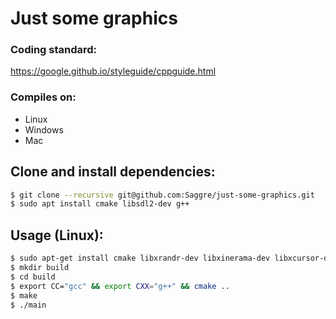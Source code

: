 # Just some graphics

### Coding standard:
https://google.github.io/styleguide/cppguide.html

### Compiles on:
 * Linux
 * Windows
 * Mac

## Clone and install dependencies:
```bash
$ git clone --recursive git@github.com:Saggre/just-some-graphics.git
$ sudo apt install cmake libsdl2-dev g++
```

## Usage (Linux):
```bash
$ sudo apt-get install cmake libxrandr-dev libxinerama-dev libxcursor-dev libxi-dev -y
$ mkdir build
$ cd build
$ export CC="gcc" && export CXX="g++" && cmake ..
$ make
$ ./main
```
